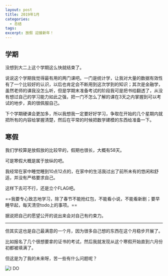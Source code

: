 ```yaml
---
layout: post
title: 2019年1月
categories: 
  - 总结
tags:
excerpt: 放假 迎接新年！
---
```


## 学期

没想到大二上这个学期这么快就结束了。

说说这个学期我觉得最有用的两门课吧。一门是统计学，让我对大量的数据有效性有了一个比较好的认识，以后也肯定会不断用到这次学到的知识；其次是金融学，虽然老师的课我没怎么听，但是学期末准备考试的阶段我可是把书给翻透了，从没有想过自己的学习能力如此之强，把一门不怎么了解的课在3天之内掌握到可以考试的地步，真的很佩服自己。

下个学期硬课会更加多，所以我想我一定要好好学习，争取在开始的几个星期内就把所有的内容给掌握清楚，然后在平常的时候把数学建模的东西给准备一下。

## 寒假

我们学校算是放假放的比较早的，假期也很长，大概有58天。

可是寒假大概是属于放纵的吧。

我经常在家中睡觉睡到10点12点的，在家中的生活我过出了前所未有的悠闲和舒适，并没有严格要求自己。

这样下去可不行，还是立个FLAG吧。

==我要专心致志地学习，除了春节不能抢红包，不能看小说，不能看新剧；要早睡早起，每天清空todo上的事项。==

据说把自己的愿望公开的说出来会对自己有约束力。

---

但其实这也是自己最满意的一个月，因为很多自己想的东西在这个月稳步开展了。

比如报名了几个很想要拿的证书的考试，然后我就发现从这个寒假开始直到六月份初都被填满了。

但这是为了我的未来呀，苦一些有什么问题呢？

![I DO](https://images.unsplash.com/photo-1548764496-e717f7ce91d8?ixlib=rb-1.2.1&ixid=eyJhcHBfaWQiOjEyMDd9&auto=format&fit=crop&w=1951&q=80)
